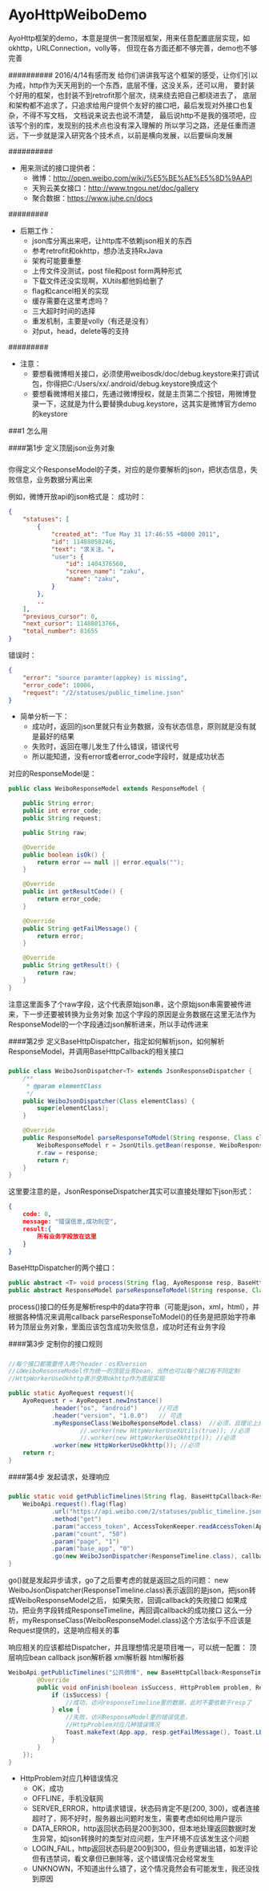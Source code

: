# AyoHttpWeiboDemo
AyoHttp框架的demo，本意是提供一套顶层框架，用来任意配置底层实现，如okhttp，URLConnection，volly等，
但现在各方面还都不够完善，demo也不够完善

##########
    2016/4/14有感而发
    给你们讲讲我写这个框架的感受，让你们引以为戒，http作为天天用到的一个东西，底层不懂，这没关系，还可以用，
    要封装个好用的框架，也封装不到retrofit那个层次，绕来绕去把自己都绕进去了，
    底层和架构都不追求了，只追求给用户提供个友好的接口吧，最后发现对外接口也复杂，不得不写文档，
    文档说来说去也说不清楚，
    最后说http不是我的强项吧，应该写个别的库，发现别的技术点也没有深入理解的
    所以学习之路，还是任重而道远，下一步就是深入研究各个技术点，以前是横向发展，以后要纵向发展


##########
* 用来测试的接口提供者：
    * 微博：http://open.weibo.com/wiki/%E5%BE%AE%E5%8D%9AAPI
    * 天狗云美女接口：http://www.tngou.net/doc/gallery
    * 聚合数据：https://www.juhe.cn/docs


#########
* 后期工作：
    * json库分离出来吧，让http库不依赖json相关的东西
    * 参考retrofit和okhttp，想办法支持RxJava
    * 架构可能要重整
    * 上传文件没测试，post file和post form两种形式
    * 下载文件还没实现啊，XUtils都他妈给删了
    * flag和cancel相关的实现
    * 缓存需要在这里考虑吗？
    * 三大超时时间的选择
    * 重发机制，主要是volly（有还是没有）
    * 对put，head，delete等的支持

#########
* 注意：
    * 要想看微博相关接口，必须使用weibosdk/doc/debug.keystore来打调试包，你得把C:/Users/xx/.android/debug.keystore换成这个
    * 要想看微博相关接口，先通过微博授权，就是主页第二个按钮，用微博登录一下，这就是为什么要替换dubug.keystore，这其实是微博官方demo的keystore

###1 怎么用

####第1步 定义顶层json业务对象

#####

你得定义个ResponseModel的子类，对应的是你要解析的json，把状态信息，失败信息，业务数据分离出来

例如，微博开放api的json格式是：
成功时：
```json
{
    "statuses": [
        {
            "created_at": "Tue May 31 17:46:55 +0800 2011",
            "id": 11488058246,
            "text": "求关注。"，
            "user": {
                "id": 1404376560,
                "screen_name": "zaku",
                "name": "zaku",
            }
        },
        ..
    ],
    "previous_cursor": 0,
    "next_cursor": 11488013766,
    "total_number": 81655
}
```

错误时：
```json
{
    "error": "source paramter(appkey) is missing",
    "error_code": 10006,
    "request": "/2/statuses/public_timeline.json"
}
```

* 简单分析一下：
    * 成功时，返回的json里就只有业务数据，没有状态信息，原则就是没有就是最好的结果
    * 失败时，返回在哪儿发生了什么错误，错误代号
    * 所以能知道，没有error或者error_code字段时，就是成功状态

对应的ResponseModel是：
```java
public class WeiboResponseModel extends ResponseModel {

    public String error;
    public int error_code;
    public String request;

    public String raw;

    @Override
    public boolean isOk() {
        return error == null || error.equals("");
    }

    @Override
    public int getResultCode() {
        return error_code;
    }

    @Override
    public String getFailMessage() {
        return error;
    }

    @Override
    public String getResult() {
        return raw;
    }
}
```

注意这里面多了个raw字段，这个代表原始json串，这个原始json串需要被传进来，下一步还要被转换为业务对象
加这个字段的原因是业务数据在这里无法作为ResponseModel的一个字段通过json解析进来，所以手动传进来


####第2步 定义BaseHttpDispatcher，指定如何解析json，如何解析ResponseModel，并调用BaseHttpCallback的相关接口

#####

```java
public class WeiboJsonDispatcher<T> extends JsonResponseDispatcher {
    /**
     * @param elementClass
     */
    public WeiboJsonDispatcher(Class elementClass) {
        super(elementClass);
    }

    @Override
    public ResponseModel parseResponseToModel(String response, Class clazz) {
        WeiboResponseModel r = JsonUtils.getBean(response, WeiboResponseModel.class);
        r.raw = response;
        return r;
    }
}
```

这里要注意的是，JsonResponseDispatcher其实可以直接处理如下json形式：
```json
{
    code: 0,
    message: "错误信息,成功则空",
    result:{
        所有业务字段放在这里
    }
}
```

BaseHttpDispatcher的两个接口：
```java
public abstract <T> void process(String flag, AyoResponse resp, BaseHttpCallback<T> callback, Class<? extends ResponseModel> clazz);
public abstract ResponseModel parseResponseToModel(String response, Class<? extends ResponseModel> clazz);
```

process()接口的任务是解析resp中的data字符串（可能是json，xml，html），并根据各种情况来调用callback
parseResponseToModel()的任务是把原始字符串转为顶层业务对象，里面应该包含成功失败信息，成功时还有业务字段


####第3步 定制你的接口规则

#####

```java
//每个接口都需要传入两个header：os和version
//以WeiboResonseModel作为统一的顶层业务bean，当然也可以每个接口有不同定制
//HttpWorkerUseOkhttp表示使用okhttp作为底层实现

public static AyoRequest request(){
    AyoRequest r = AyoRequest.newInstance()
            .header("os", "android")      //可选
            .header("version", "1.0.0")   // 可选
            .myResponseClass(WeiboResponseModel.class)  //必须，且理论上应该项目唯一
                    //.worker(new HttpWorkerUseXUtils(true)); //必须
                    //.worker(new HttpWorkerUseOkhttp()); //必须
            .worker(new HttpWorkerUseOkhttp()); //必须
    return r;
}
```

####第4步 发起请求，处理响应

#####

```java
public static void getPublicTimelines(String flag, BaseHttpCallback<ResponseTimeline> callback){
    WeiboApi.request().flag(flag)
            .url("https://api.weibo.com/2/statuses/public_timeline.json")
            .method("get")
            .param("access_token", AccessTokenKeeper.readAccessToken(App.app).getToken())
            .param("count", "50")
            .param("page", "1")
            .param("base_app", "0")
            .go(new WeiboJsonDispatcher(ResponseTimeline.class), callback);
}
```

go()就是发起异步请求，go了之后要考虑的就是返回之后的问题：
new WeiboJsonDispatcher(ResponseTimeline.class)表示返回的是json，把json转成WeiboResponseModel之后，
如果失败，回调callback的失败接口
如果成功，把业务字段转成ResponseTimeline，再回调callback的成功接口
这么一分析，myResponseClass(WeiboResponseModel.class)这个方法似乎不应该是Request提供的，这是响应相关的事


响应相关的应该都给Dispatcher，并且理想情况是项目唯一，可以统一配置：
顶层响应bean
callback
json解析器
xml解析器
html解析器

```java
WeiboApi.getPublicTimelines("公共微博", new BaseHttpCallback<ResponseTimeline>() {
        @Override
        public void onFinish(boolean isSuccess, HttpProblem problem, ResponseModel resp, ResponseTimeline responseTimeline) {
            if (isSuccess) {
                //成功，访问responseTimeline里的数据，此时不要依赖于resp了
            } else {
                //失败，访问ResponseModel里的错误信息，
                //HttpProblem对应几种错误情况
                Toast.makeText(App.app, resp.getFailMessage(), Toast.LENGTH_SHORT).show();
            }
        }
    });
}
```

* HttpProblem对应几种错误情况
    * OK，成功
    * OFFLINE，手机没联网
    * SERVER_ERROR，http请求错误，状态码肯定不是[200, 300)，或者连接超时了，网不好时，服务器出问题时发生，需要考虑如何给用户提示
    * DATA_ERROR，http返回状态码是200到300，但本地处理返回数据时发生异常，如json转换时的类型对应问题，生产环境不应该发生这个问题
    * LOGIN_FAIL，http返回状态码是200到300，但业务逻辑出错，如发评论但有违禁词，看文章但已删除等，这个错误情况会经常发生
    * UNKNOWN，不知道出什么错了，这个情况竟然会有可能发生，我还没找到原因






